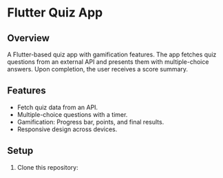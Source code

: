 # Flutter Quiz App

## Overview
A Flutter-based quiz app with gamification features. The app fetches quiz questions from an external API and presents them with multiple-choice answers. Upon completion, the user receives a score summary.

## Features
- Fetch quiz data from an API.
- Multiple-choice questions with a timer.
- Gamification: Progress bar, points, and final results.
- Responsive design across devices.

## Setup
1. Clone this repository:
   ```bash
  
